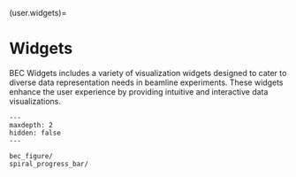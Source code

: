 (user.widgets)=
# Widgets
BEC Widgets includes a variety of visualization widgets designed to cater to diverse data representation needs in beamline experiments. These widgets enhance the user experience by providing intuitive and interactive data visualizations.

```{toctree}
---
maxdepth: 2
hidden: false
---

bec_figure/
spiral_progress_bar/
```



